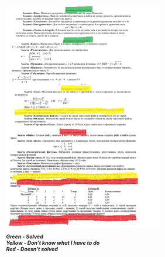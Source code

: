 ![Progress](source/done.PNG)

***Green - Solved***  
***Yellow - Don't know what I have to do***  
***Red - Doesn't solved***  
